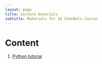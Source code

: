 ```yaml
---
layout: page
title: Lecture materials
subtitle: Materials for AI ChatBots Course
---
```


# Content

1. [Python tutorial](./python.md)
